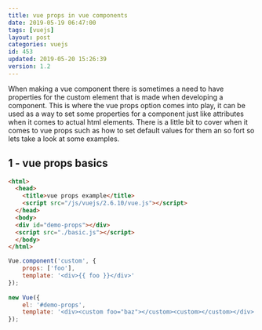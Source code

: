```yaml
---
title: vue props in vue components
date: 2019-05-19 06:47:00
tags: [vuejs]
layout: post
categories: vuejs
id: 453
updated: 2019-05-20 15:26:39
version: 1.2
---
```


When making a vue component there is sometimes a need to have properties for the custom element that is made when developing a component. This is where the vue props option comes into play, it can be used as a way to set some properties for a component just like attributes when it comes to actual html elements. There is a little bit to cover when it comes to vue props such as how to set default values for them an so fort so lets take a look at some examples.

<!-- more -->

## 1 - vue props basics

```html
<html>
  <head>
    <title>vue props example</title>
    <script src="/js/vuejs/2.6.10/vue.js"></script>
  </head>
  <body>
  <div id="demo-props"></div>
  <script src="./basic.js"></script>
  </body>
</html>
```

```js
Vue.component('custom', {
    props: ['foo'],
    template: '<div>{{ foo }}</div>'
});
 
new Vue({
    el: '#demo-props',
    template: '<div><custom foo="baz"></custom><custom></custom></div>'
});
```